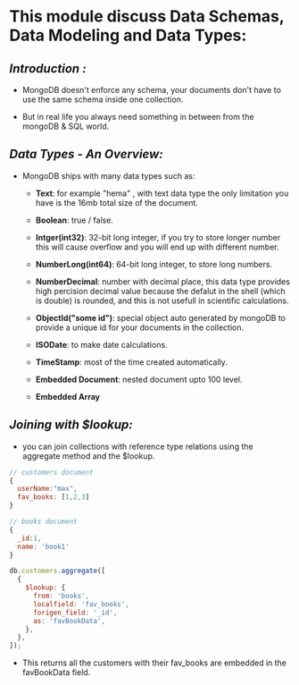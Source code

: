 # **This module discuss Data Schemas, Data Modeling and Data Types:**

## _Introduction :_

- MongoDB doesn't enforce any schema, your documents don't have to use the same schema inside one collection.

- But in real life you always need something in between from the mongoDB & SQL world.

## _Data Types - An Overview:_

- MongoDB ships with many data types such as:

  - **Text**: for example "hema" , with text data type the only limitation you have is the 16mb total size of the document.

  - **Boolean**: true / false.

  - **Intger(int32)**: 32-bit long integer, if you try to store longer number this will cause overflow and you will end up with different number.

  - **NumberLong(int64)**: 64-bit long integer, to store long numbers.

  - **NumberDecimal**: number with decimal place, this data type provides high percision decimal value because the defalut in the shell (which is double) is rounded, and this is not usefull in scientific calculations.

  - **ObjectId("some id")**: special object auto generated by mongoDB to provide a unique id for your documents in the collection.

  - **ISODate**: to make date calculations.

  - **TimeStamp**: most of the time created automatically.

  - **Embedded Document**: nested document upto 100 level.

  - **Embedded Array**

## _Joining with $lookup:_

- you can join collections with reference type relations using the aggregate method and the $lookup.

```javascript
// customers document
{
  userName:"max",
  fav_books: [1,2,3]
}

// books document
{
  _id:1,
  name: 'book1'
}

db.customers.aggregate([
  {
    $lookup: {
      from: 'books',
      localfield: 'fav_books',
      forigen_field: '_id',
      as: 'favBookData',
    },
  },
]);
```

- This returns all the customers with their fav_books are embedded in the favBookData field.
